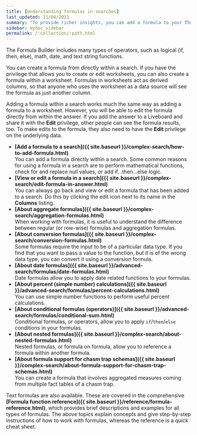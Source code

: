 ```yaml
---
title: [Understanding formulas in searches]
last_updated: 11/04/2021
summary: "To provide richer insights, you can add a formula to your ThoughtSpot search."
sidebar: mydoc_sidebar
permalink: /:collection/:path.html
---
```

The Formula Builder includes many types of operators, such as logical (if, then, else), math, date, and text string functions.

You can create a formula from directly within a search. If you have the privilege that allows you to create or edit worksheets, you can also create a formula within a worksheet. Formulas in worksheets act as derived columns, so that anyone who uses the worksheet as a data source will see the formula as just another column.

Adding a formula within a search works much the same way as adding a formula to a worksheet. However, you will be able to edit the formula directly from within the answer. If you add the answer to a Liveboard and share it with the **Edit** privilege, other people can see the formula results, too. To make edits to the formula, they also need to have the **Edit** privilege on the underlying data.

-   **[Add a formula to a search]({{ site.baseurl }}/complex-search/how-to-add-formula.html)**  
You can add a formula directly within a search. Some common reasons for using a formula in a search are to perform mathematical functions, check for and replace null values, or add if...then...else logic.
-   **[View or edit a formula in a search]({{ site.baseurl }}/complex-search/edit-formula-in-answer.html)**  
You can always go back and view or edit a formula that has been added to a search. Do this by clicking the edit icon next to its name in the **Columns** listing.
-   **[About aggregate formulas]({{ site.baseurl }}/complex-search/aggregation-formulas.html)**  
When working with formulas, it is useful to understand the difference between regular (or row-wise) formulas and aggregation formulas.
-   **[About conversion formulas]({{ site.baseurl }}/complex-search/conversion-formulas.html)**  
Some formulas require the input to be of a particular data type. If you find that you want to pass a value to the function, but it is of the wrong data type, you can convert it using a conversion formula.
-   **[About date formulas]({{ site.baseurl }}/advanced-search/formulas/date-formulas.html)**  
Date formulas allow you to apply date related functions to your formulas.
-   **[About percent (simple number) calculations]({{ site.baseurl }}/advanced-search/formulas/percent-calculations.html)**  
You can use simple number functions to perform useful percent calculations.
-   **[About conditional formulas (operators)]({{ site.baseurl }}/advanced-search/formulas/conditional-sum.html)**  
Conditional formulas, or operators, allow you to apply `if`/`then`/`else` conditions in your formulas.
-   **[About nested formulas]({{ site.baseurl }}/complex-search/about-nested-formulas.html)**  
Nested formulas, or formula on formula, allow you to reference a formula within another formula.
-   **[About formula support for chasm trap schemas]({{ site.baseurl }}/complex-search/about-formula-support-for-chasm-trap-schemas.html)**  
You can create a formula that involves aggregated measures coming from multiple fact tables of a chasm trap.

Text formulas are also available. These are covered in the comprehensive
**[Formula function reference]({{ site.baseurl }}/reference/formula-reference.html)**, which provides brief descriptions and examples for all types of formulas. The above topics explain concepts and give step-by-step instructions of how to work with formulas, whereas the reference is a quick cheat sheet.
